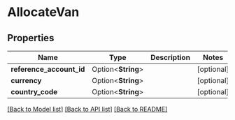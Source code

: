 # AllocateVan

## Properties

Name | Type | Description | Notes
------------ | ------------- | ------------- | -------------
**reference_account_id** | Option<**String**> |  | [optional]
**currency** | Option<**String**> |  | [optional]
**country_code** | Option<**String**> |  | [optional]

[[Back to Model list]](../README.md#documentation-for-models) [[Back to API list]](../README.md#documentation-for-api-endpoints) [[Back to README]](../README.md)


